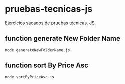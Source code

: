 # pruebas-tecnicas-js
Ejercicios sacados de pruebas técnicas. JS.


## function generate New Folder Name
`node generateNewFolderName.js`

## function sort By Price Asc
`node sortByPriceAsc.js`